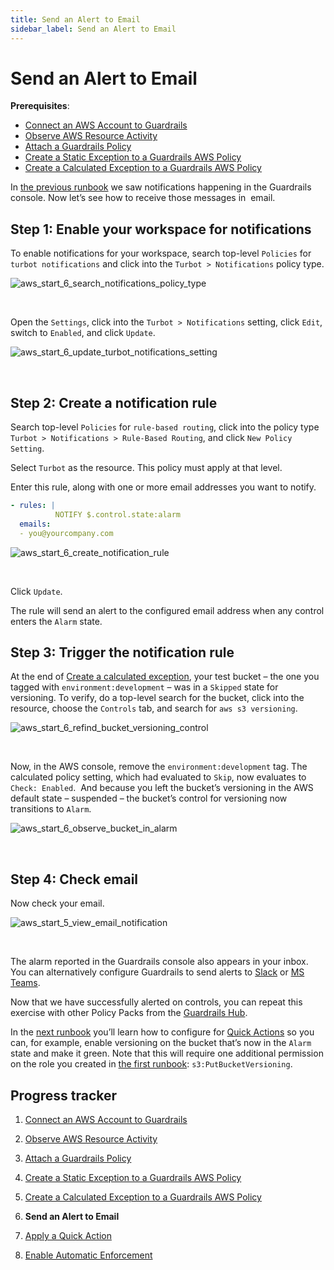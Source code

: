 ```yaml
---
title: Send an Alert to Email
sidebar_label: Send an Alert to Email
---
```



# Send an Alert to Email

**Prerequisites**:

- [Connect an AWS Account to Guardrails](/guardrails/docs/getting-started/getting-started-aws/connect-an-account/)
- [Observe AWS Resource Activity](/guardrails/docs/getting-started/getting-started-aws/observe-aws-activity/)
- [Attach a Guardrails Policy](/guardrails/docs/getting-started/getting-started-aws/attach-a-policy/)
- [Create a Static Exception to a Guardrails AWS Policy](/guardrails/docs/getting-started/getting-started-aws/create-static-exception/)
- [Create a Calculated Exception to a Guardrails AWS Policy](/guardrails/docs/getting-started/getting-started-aws/create-calculated-exception/)


In [the previous runbook](/guardrails/docs/getting-started/getting-started-aws/create-calculated-exception) we saw notifications happening in the Guardrails console. Now let’s see how to receive those messages in  email.

## Step 1: Enable your workspace for notifications


To enable notifications for your workspace, search top-level `Policies` for `turbot notifications` and click into the `Turbot > Notifications` policy type.
<p><img alt="aws_start_6_search_notifications_policy_type" src="/images/docs/guardrails/getting-started/getting-started-aws/send-alert-to-email/aws-start-6-search-notifications-policy-type.png"/></p><br/>


Open the `Settings`, click into the `Turbot > Notifications` setting, click `Edit`, switch to `Enabled`, and click `Update`.
<p><img alt="aws_start_6_update_turbot_notifications_setting" src="/images/docs/guardrails/getting-started/getting-started-aws/send-alert-to-email/aws-start-6-update-turbot-notifications-setting.png"/></p><br/>

## Step 2: Create a notification rule

Search top-level `Policies` for `rule-based routing`, click into the policy type `Turbot > Notifications > Rule-Based Routing`, and click `New Policy Setting`.

Select `Turbot` as the resource. This policy must apply at that level.

Enter this rule, along with one or more email addresses you want to notify.

```yaml
- rules: |
          NOTIFY $.control.state:alarm
  emails:
  - you@yourcompany.com
```
<p><img alt="aws_start_6_create_notification_rule" src="/images/docs/guardrails/getting-started/getting-started-aws/send-alert-to-email/aws-start-6-create-notification-rule.png"/></p><br/>

Click `Update`.


The rule will send an alert to the configured email address when any control enters the `Alarm` state.

## Step 3: Trigger the notification rule

At the end of [Create a calculated exception](/guardrails/docs/getting-started/getting-started-aws/create_calculated_exception), your test bucket – the one you tagged with `environment:development` – was in a `Skipped` state for versioning. To verify, do a top-level search for the bucket, click into the resource, choose the `Controls` tab, and search for `aws s3 versioning`.
<p><img alt="aws_start_6_refind_bucket_versioning_control" src="/images/docs/guardrails/getting-started/getting-started-aws/send-alert-to-email/aws-start-6-refind-bucket-versioning-control.png"/></p><br/>

Now, in the AWS console, remove the `environment:development` tag. The calculated policy setting, which had evaluated to `Skip`, now evaluates to `Check: Enabled`.  And because you left the bucket’s versioning in the AWS default state – suspended – the bucket’s control for versioning now transitions to `Alarm`.  
<p><img alt="aws_start_6_observe_bucket_in_alarm" src="/images/docs/guardrails/getting-started/getting-started-aws/send-alert-to-email/aws-start-6-observe-bucket-in-alarm.png"/></p><br/>


## Step 4: Check email


Now check your email.
<p><img alt="aws_start_5_view_email_notification" src="/images/docs/guardrails/getting-started/getting-started-aws/send-alert-to-email/aws-start-5-view-email-notification.png"/></p><br/>


The alarm reported in the Guardrails console also appears in your inbox. You can alternatively configure Guardrails to send alerts to [Slack]([guardrails/docs/guides/notifications/templates#example-slack-template](https://turbot.com/guardrails/docs/guides/notifications/templates#example-slack-template)) or [MS Teams](/guardrails/docs/guides/notifications/templates#example-ms-teams-template).

Now that we have successfully alerted on controls, you can repeat this exercise with other Policy Packs from the [Guardrails Hub](hub.guardrails.com).

In the [next runbook](/guardrails/docs/getting-started/getting-started-aws/apply-quick-action) you’ll learn how to configure for [Quick Actions]([/guardrails/docs/guides/quick-actions](https://turbot.com/guardrails/docs/guides/quick-actions#enabling-quick-actions)) so you can, for example, enable versioning on the bucket that’s now in the `Alarm` state and make it green. Note that this will require one additional permission on the role you created in [the first runbook]([/](https://turbot.com/guardrails/docs/guides/notifications/templates#example-slack-template)guardrails/docs/runbooks/getting-started-aws/connect-an-account): `s3:PutBucketVersioning`.


## Progress tracker

1. [Connect an AWS Account to Guardrails](/guardrails/docs/getting-started/getting-started-aws/connect-an-account/)

2. [Observe AWS Resource Activity](/guardrails/docs/getting-started/getting-started-aws/observe-aws-activity/)

3. [Attach a Guardrails Policy](/guardrails/docs/getting-started/getting-started-aws/attach-a-policy/)

4. [Create a Static Exception to a Guardrails AWS Policy](/guardrails/docs/getting-started/getting-started-aws/create-static-exception/)

5. [Create a Calculated Exception to a Guardrails AWS Policy](/guardrails/docs/getting-started/getting-started-aws/create-calculated-exception/)

6. **Send an Alert to Email**

7. [Apply a Quick Action](/guardrails/docs/getting-started/getting-started-aws/apply-quick-action/)

8. [Enable Automatic Enforcement](/guardrails/docs/getting-started/getting-started-aws/enable-enforcement/)
